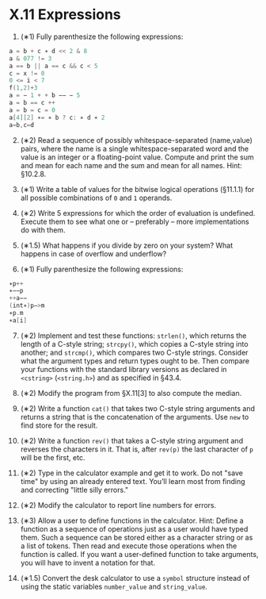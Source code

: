 # X.11 Expressions

1. (∗1) Fully parenthesize the following expressions:
```cpp
a = b + c ∗ d << 2 & 8
a & 077 != 3
a == b || a == c && c < 5
c = x != 0
0 <= i < 7
f(1,2)+3
a = − 1 + + b −− − 5
a = b == c ++
a = b = c = 0
a[4][2] ∗= ∗ b ? c: ∗ d ∗ 2
a−b,c=d
```

2. (∗2) Read a sequence of possibly whitespace-separated (name,value) pairs, where the name is a single whitespace-separated word and the value is an integer or a floating-point value. Compute and print the sum and mean for each name and the sum and mean for all names. Hint: §10.2.8.

3. (∗1) Write a table of values for the bitwise logical operations (§11.1.1) for all possible combinations of `0` and `1` operands.

4. (∗2) Write 5 expressions for which the order of evaluation is undefined. Execute them to see
what one or – preferably – more implementations do with them.

5. (∗1.5) What happens if you divide by zero on your system? What happens in case of overflow and underflow?

6. (∗1) Fully parenthesize the following expressions:
```cpp
∗p++
∗−−p
++a−−
(int∗)p−>m
∗p.m
∗a[i]
```

7. (∗2) Implement and test these functions: `strlen()`, which returns the length of a C-style string; `strcpy()`, which copies a C-style string into another; and `strcmp()`, which compares two C-style strings. Consider what the argument types and return types ought to be. Then compare your functions with the standard library versions as declared in `<cstring>` (`<string.h>`) and as specified in §43.4.

8. (∗2) Modify the program from §X.11[3] to also compute the median.

9. (∗2) Write a function `cat()` that takes two C-style string arguments and returns a string that is the concatenation of the arguments. Use `new` to find store for the result.

10. (∗2) Write a function `rev()` that takes a C-style string argument and reverses the characters in it. That is, after `rev(p)` the last character of `p` will be the first, etc.

11. (∗2) Type in the calculator example and get it to work. Do not "save time" by using an already entered text. You’ll learn most from finding and correcting "little silly errors."

12. (∗2) Modify the calculator to report line numbers for errors.

13. (∗3) Allow a user to define functions in the calculator. Hint: Define a function as a sequence of operations just as a user would have typed them. Such a sequence can be stored either as a character string or as a list of tokens. Then read and execute those operations when the function is called. If you want a user-defined function to take arguments, you will have to invent a notation for that.

14. (∗1.5) Convert the desk calculator to use a `symbol` structure instead of using the static variables `number_value` and `string_value`.